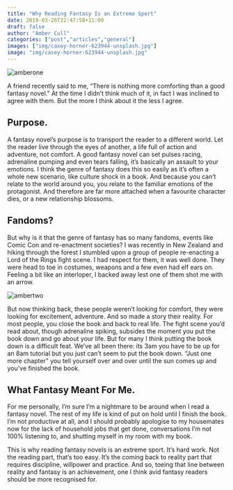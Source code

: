 ```yaml
---
title: "Why Reading Fantasy Is an Extreme Sport"
date: 2019-03-26T22:47:58+11:00
draft: false
author: "Amber Cull"
categories: ["post","articles","general"]
images: ["img/casey-horner-623944-unsplash.jpg"]
image: "img/casey-horner-623944-unsplash.jpg"
---
```


![amberone](/inline/heading-gifs/amberxone.gif)

A friend recently said to me, “There is nothing more comforting than a good fantasy novel.” At the time I didn’t think much of it, in fact I was inclined to agree with them. But the more I think about it the less I agree.

## Purpose.

A fantasy novel’s purpose is to transport the reader to a different world. Let the reader live through the eyes of another, a life full of action and adventure, not comfort. A good fantasy novel can set pulses racing, adrenaline pumping and even tears falling, it’s basically an assault to your emotions. I think the genre of fantasy does this so easily as it’s often a whole new scenario, like culture shock in a book. And because you can’t relate to the world around you, you relate to the familiar emotions of the protagonist. And therefore are far more attached when a favourite character dies, or a new relationship blossoms.

## Fandoms?

But why is it that the genre of fantasy has so many fandoms, events like Comic Con and re-enactment societies? I was recently in New Zealand and hiking through the forest I stumbled upon a group of people re-enacting a Lord of the Rings fight scene. I had respect for them, it was well done. They were head to toe in costumes, weapons and a few even had elf ears on. Feeling a bit like an interloper, I backed away lest one of them shot me with an arrow.

![ambertwo](/inline/heading-gifs/amberxtwo.gif)

But now thinking back, these people weren’t looking for comfort, they were looking for excitement, adventure. And so made a story their reality. For most people, you close the book and back to real life. The fight scene you’d read about, though adrenaline spiking, subsides the moment you put the book down and go about your life. But for many I think putting the book down is a difficult feat. We’ve all been there: its 3am you have to be up for an 8am tutorial but you just can’t seem to put the book down. “Just one more chapter” you tell yourself over and over until the sun comes up and you’ve finished the book.

## What Fantasy Meant For Me.

For me personally, I’m sure I’m a nightmare to be around when I read a fantasy novel. The rest of my life is kind of put on hold until I finish the book. I’m not productive at all, and I should probably apologise to my housemates now for the lack of household jobs that get done, conversations I’m not 100% listening to, and shutting myself in my room with my book.

This is why reading fantasy novels is an extreme sport. It’s hard work. Not the reading part, that’s too easy. It’s the coming back to reality part that requires discipline, willpower and practice. And so, toeing that line between reality and fantasy is an achievement, one I think avid fantasy readers should be more recognised for.